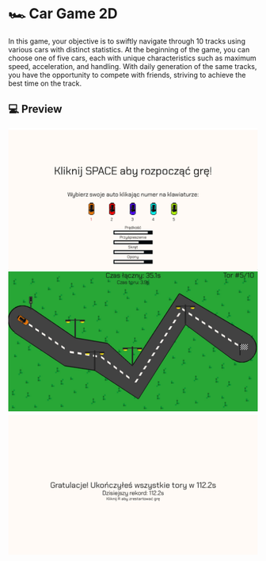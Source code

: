 # 🏎️ Car Game 2D
In this game, your objective is to swiftly navigate through 10 tracks using various cars with distinct statistics. At the beginning of the game, you can choose one of five cars, each with unique characteristics such as maximum speed, acceleration, and handling. With daily generation of the same tracks, you have the opportunity to compete with friends, striving to achieve the best time on the track.


## 💻 Preview

![Start of game](images\readme\start_game.jpg)
![Mid of game](images\readme\mid_game.jpg)
![End of game](images\readme\end_game.jpg)
